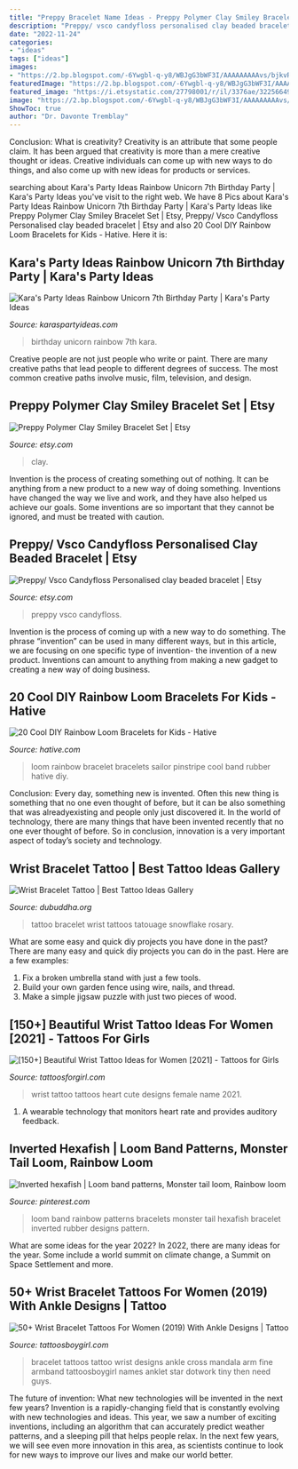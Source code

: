 ```yaml
---
title: "Preppy Bracelet Name Ideas - Preppy Polymer Clay Smiley Bracelet Set"
description: "Preppy/ vsco candyfloss personalised clay beaded bracelet"
date: "2022-11-24"
categories:
- "ideas"
tags: ["ideas"]
images:
- "https://2.bp.blogspot.com/-6Ywgbl-q-y8/WBJgG3bWF3I/AAAAAAAAAvs/bjkvRMYsg3oh7pY9MqctcsiocYZPnN2BwCLcB/s1600/Four+Star+Bracelet+Tattoos+Design+and+Ideas.JPG"
featuredImage: "https://2.bp.blogspot.com/-6Ywgbl-q-y8/WBJgG3bWF3I/AAAAAAAAAvs/bjkvRMYsg3oh7pY9MqctcsiocYZPnN2BwCLcB/s1600/Four+Star+Bracelet+Tattoos+Design+and+Ideas.JPG"
featured_image: "https://i.etsystatic.com/27798001/r/il/3376ae/3225664924/il_fullxfull.3225664924_kikl.jpg"
image: "https://2.bp.blogspot.com/-6Ywgbl-q-y8/WBJgG3bWF3I/AAAAAAAAAvs/bjkvRMYsg3oh7pY9MqctcsiocYZPnN2BwCLcB/s1600/Four+Star+Bracelet+Tattoos+Design+and+Ideas.JPG"
ShowToc: true
author: "Dr. Davonte Tremblay"
---
```



Conclusion: What is creativity?
Creativity is an attribute that some people claim. It has been argued that creativity is more than a mere creative thought or ideas. Creative individuals can come up with new ways to do things, and also come up with new ideas for products or services.

	

		
searching about Kara&#039;s Party Ideas Rainbow Unicorn 7th Birthday Party | Kara&#039;s Party Ideas you've visit to the right web. We have 8 Pics about Kara&#039;s Party Ideas Rainbow Unicorn 7th Birthday Party | Kara&#039;s Party Ideas like Preppy Polymer Clay Smiley Bracelet Set | Etsy, Preppy/ Vsco Candyfloss Personalised clay beaded bracelet | Etsy and also 20 Cool DIY Rainbow Loom Bracelets for Kids - Hative. Here it is:
		
    
## Kara&#039;s Party Ideas Rainbow Unicorn 7th Birthday Party | Kara&#039;s Party Ideas

<img loading=lazy src="https://karaspartyideas.com/wp-content/uploads/232323232-fp6354-nu3274-443-454-WSNRCG37-24795-32-nu0mrj.jpg" onerror="this.onerror=null;this.src='https://tse3.mm.bing.net/th?id=OIP.h8ZFfJXeFA9t6424fd38bAHaLK&amp;pid=15.1';" alt="Kara&#039;s Party Ideas Rainbow Unicorn 7th Birthday Party | Kara&#039;s Party Ideas">

_Source: karaspartyideas.com_

>birthday unicorn rainbow 7th kara. 

	

Creative people are not just people who write or paint. There are many creative paths that lead people to different degrees of success. The most common creative paths involve music, film, television, and design.

    
## Preppy Polymer Clay Smiley Bracelet Set | Etsy

<img loading=lazy src="https://i.etsystatic.com/30348337/r/il/6e1a44/3410564290/il_1588xN.3410564290_k88o.jpg" onerror="this.onerror=null;this.src='https://tse2.mm.bing.net/th?id=OIP.SuvUKQ9d7mBMjrZdIfsW3AHaNK&amp;pid=15.1';" alt="Preppy Polymer Clay Smiley Bracelet Set | Etsy">

_Source: etsy.com_

>clay. 

	

Invention is the process of creating something out of nothing. It can be anything from a new product to a new way of doing something. Inventions have changed the way we live and work, and they have also helped us achieve our goals. Some inventions are so important that they cannot be ignored, and must be treated with caution.

    
## Preppy/ Vsco Candyfloss Personalised Clay Beaded Bracelet | Etsy

<img loading=lazy src="https://i.etsystatic.com/27798001/r/il/3376ae/3225664924/il_fullxfull.3225664924_kikl.jpg" onerror="this.onerror=null;this.src='https://tse3.mm.bing.net/th?id=OIP.t26d0evb63Zxp8Czt_AYNAHaJ4&amp;pid=15.1';" alt="Preppy/ Vsco Candyfloss Personalised clay beaded bracelet | Etsy">

_Source: etsy.com_

>preppy vsco candyfloss. 

	

Invention is the process of coming up with a new way to do something. The phrase “invention” can be used in many different ways, but in this article, we are focusing on one specific type of invention- the invention of a new product. Inventions can amount to anything from making a new gadget to creating a new way of doing business.

    
## 20 Cool DIY Rainbow Loom Bracelets For Kids - Hative

<img loading=lazy src="https://hative.com/wp-content/uploads/2014/10/rainbow-loom-bracelets/9-sailor-pinstripe-rainbow-loom-bracelet.jpg" onerror="this.onerror=null;this.src='https://tse4.mm.bing.net/th?id=OIP.3ywDZN9EgWZY08U3uV6t7gHaJ4&amp;pid=15.1';" alt="20 Cool DIY Rainbow Loom Bracelets for Kids - Hative">

_Source: hative.com_

>loom rainbow bracelet bracelets sailor pinstripe cool band rubber hative diy. 

	

Conclusion:
Every day, something new is invented. Often this new thing is something that no one even thought of before, but it can be also something that was alreadyexisting and people only just discovered it. In the world of technology, there are many things that have been invented recently that no one ever thought of before. So in conclusion, innovation is a very important aspect of today’s society and technology.

    
## Wrist Bracelet Tattoo | Best Tattoo Ideas Gallery

<img loading=lazy src="http://www.dubuddha.org/wp-content/uploads/2016/03/Wrist-Bracelet-Tattoo-510x638.jpg" onerror="this.onerror=null;this.src='https://tse4.mm.bing.net/th?id=OIP.XRUcw2SyN1NtrC6mo6JY-gHaJQ&amp;pid=15.1';" alt="Wrist Bracelet Tattoo | Best Tattoo Ideas Gallery">

_Source: dubuddha.org_

>tattoo bracelet wrist tattoos tatouage snowflake rosary. 

	

What are some easy and quick diy projects you have done in the past?
There are many easy and quick diy projects you can do in the past. Here are a few examples:
1. Fix a broken umbrella stand with just a few tools.
2. Build your own garden fence using wire, nails, and thread.
3. Make a simple jigsaw puzzle with just two pieces of wood.

    
## [150+] Beautiful Wrist Tattoo Ideas For Women [2021] - Tattoos For Girls

<img loading=lazy src="https://tattoosforgirl.com/wp-content/uploads/2019/11/heart-tattoo-on-wrist-6.jpg" onerror="this.onerror=null;this.src='https://tse2.mm.bing.net/th?id=OIP.JbBvTgSD0zpoc2iSaTfLkwHaKy&amp;pid=15.1';" alt="[150+] Beautiful Wrist Tattoo Ideas for Women [2021] - Tattoos for Girls">

_Source: tattoosforgirl.com_

>wrist tattoo tattoos heart cute designs female name 2021. 

	

1. A wearable technology that monitors heart rate and provides auditory feedback.

    
## Inverted Hexafish | Loom Band Patterns, Monster Tail Loom, Rainbow Loom

<img loading=lazy src="https://i.pinimg.com/736x/44/a0/1c/44a01c9ef67bec38879998fc1f2ed43b--loom-band-patterns-bracelet-patterns.jpg" onerror="this.onerror=null;this.src='https://tse2.mm.bing.net/th?id=OIP.aYhPVzXGlbPmRymQV8ZmIQHaHa&amp;pid=15.1';" alt="Inverted hexafish | Loom band patterns, Monster tail loom, Rainbow loom">

_Source: pinterest.com_

>loom band rainbow patterns bracelets monster tail hexafish bracelet inverted rubber designs pattern. 

	

What are some ideas for the year 2022?
In 2022, there are many ideas for the year. Some include a world summit on climate change, a Summit on Space Settlement and more.

    
## 50+ Wrist Bracelet Tattoos For Women (2019) With Ankle Designs | Tattoo

<img loading=lazy src="https://2.bp.blogspot.com/-6Ywgbl-q-y8/WBJgG3bWF3I/AAAAAAAAAvs/bjkvRMYsg3oh7pY9MqctcsiocYZPnN2BwCLcB/s1600/Four+Star+Bracelet+Tattoos+Design+and+Ideas.JPG" onerror="this.onerror=null;this.src='https://tse2.mm.bing.net/th?id=OIP.DMI__q-TnV2Qd2xTXR23EwHaHe&amp;pid=15.1';" alt="50+ Wrist Bracelet Tattoos For Women (2019) With Ankle Designs | Tattoo">

_Source: tattoosboygirl.com_

>bracelet tattoos tattoo wrist designs ankle cross mandala arm fine armband tattoosboygirl names anklet star dotwork tiny then need guys. 

	

The future of invention: What new technologies will be invented in the next few years?
Invention is a rapidly-changing field that is constantly evolving with new technologies and ideas. This year, we saw a number of exciting inventions, including an algorithm that can accurately predict weather patterns, and a sleeping pill that helps people relax. In the next few years, we will see even more innovation in this area, as scientists continue to look for new ways to improve our lives and make our world better.


